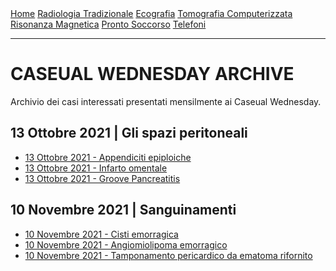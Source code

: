 <div class="topnav">
  <a href="index.html">Home</a>
  <a href="radiologia_tradizionale.html">Radiologia Tradizionale</a>
  <a href="ecografia.html">Ecografia</a>
  <a href="tomografia_computerizzata.html">Tomografia Computerizzata</a>
  <a href="risonanza_magnetica.html">Risonanza Magnetica</a>
  <a href="pronto_soccorso.html">Pronto Soccorso</a>
  <a href="contatti.html">Telefoni</a>
</div>

---

# **CASEUAL WEDNESDAY ARCHIVE**
Archivio dei casi interessati presentati mensilmente ai Caseual Wednesday.

## 13 Ottobre 2021 | Gli spazi peritoneali

- [13 Ottobre 2021 - Appendiciti epiploiche](caseual_wednesdays/2021-10-13/appendicite_epiploica.html)
- [13 Ottobre 2021 - Infarto omentale]()
- [13 Ottobre 2021 - Groove Pancreatitis](caseual_wednesdays/2021-10-13/groove_pancreatitis.html)


## 10 Novembre 2021 | Sanguinamenti

- [10 Novembre 2021 - Cisti emorragica]()
- [10 Novembre 2021 - Angiomiolipoma emorragico](caseual_wednesdays/2021-10-13/aniomiolipoma_emorragico.html)
- [10 Novembre 2021 - Tamponamento pericardico da ematoma rifornito]()